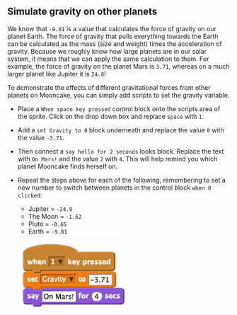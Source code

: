 ## Simulate gravity on other planets

We know that `-9.81` is a value that calculates the force of gravity on our planet Earth. The force of gravity that pulls everything towards the Earth can be calculated as the mass (size and weight) times the acceleration of gravity. Because we roughly know how large planets are in our solar system, it means that we can apply the same calculation to them. For example, the force of gravity on the planet Mars is `3.71`, whereas on a much larger planet like Jupiter it is `24.8`!

To demonstrate the effects of different gravitational forces from other planets on Mooncake, you can simply add scripts to set the gravity variable.

- Place a `When space key pressed` control block onto the scripts area of the sprite. Click on the drop down box and replace `space` with `1`.

- Add a `set Gravity to 0` block underneath and replace the value `0` with the value `-3.71`.

- Then connect a `say hello for 2 seconds` looks block. Replace the text with `On Mars!` and the value `2` with `4`. This will help remind you which planet Mooncake finds herself on.

- Repeat the steps above for each of the following, remembering to set a new number to switch between planets in the control block `when 0 clicked`:

	- Jupiter = `-24.8`
	- The Moon = `-1.62`
	- Pluto = `-0.65`
	- Earth = `-9.81`

	![switching planets](images/planets-scripts.png)

